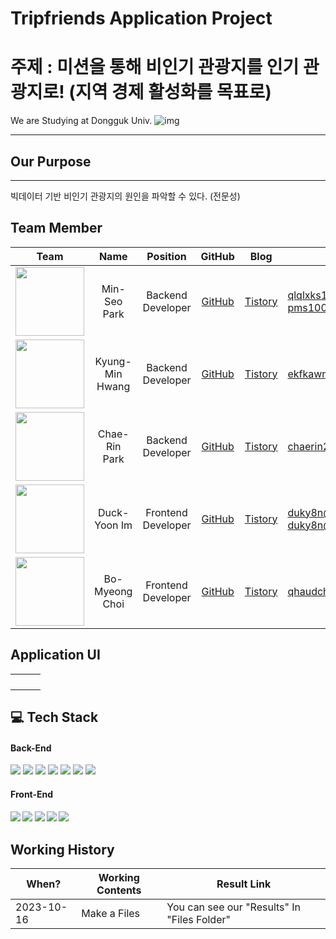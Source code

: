 # Tripfriends Application Project

# 주제 : 미션을 통해 비인기 관광지를 인기 관광지로! (지역 경제 활성화를 목표로)

We are Studying at Dongguk Univ. ![img](https://github.com/minseo2000/db_project/assets/59526414/db6c56a5-c073-4fef-946c-85b8f68f1c29)

<hr>

## Our Purpose

<hr>
빅데이터 기반 비인기 관광지의 원인을 파악할 수 있다. (전문성) 

## Team Member



|                                                         Team                                                          |     Name     |      Position      |GitHub|Blog| E-mail                                         |
|:---------------------------------------------------------------------------------------------------------------------:|:------------:|:------------------:|:--:|:--:|------------------------------------------------|
|  <img src="https://github.com/dalabdgw/dalabdgw/assets/135303032/95566539-02d1-4aa3-917b-ad6009b8b9ae" width="110">   | Min-Seo Park | Backend Developer  |<a href="https://github.com/minseo2000">GitHub</a>|<a href="https://simsimit00.tistory.com/">Tistory</a>| qlqlxks123@naver.com<br/>pms1001@dongguk.ac.kr |
| <img src="https://github.com/minseo2000/tripfriendsApplication/assets/59526414/46335ab2-7454-400e-895a-1ee2c08c3c1b" width="110">|  Kyung-Min Hwang  | Backend Developer  |<a href="https://github.com/minseo2000">GitHub</a>|<a href="https://simsimit00.tistory.com/">Tistory</a>| ekfkawnl20202@gmail.com|
| <img src="https://github.com/minseo2000/tripfriendsApplication/assets/59526414/e775426c-2fe8-47ac-a384-10df13fa316e" width="110"> | Chae-Rin Park | Backend Developer  |<a href="https://github.com/minseo2000">GitHub</a>|<a href="https://simsimit00.tistory.com/">Tistory</a>| chaerin2000@gmail.com|
|  <img src="https://github.com/minseo2000/db_project/assets/59526414/157bdc29-977c-479f-b38c-55501e3bf40a" width="110">| Duck-Yoon Im | Frontend Developer |<a href="https://github.com/minseo2000">GitHub</a>|<a href="https://simsimit00.tistory.com/">Tistory</a>| duky8n@gmail.com <br/> duky8n@dongguk.ac.kr  |
|<img src="https://github.com/minseo2000/tripfriendsApplication/assets/59526414/180088da-4fdb-4980-aeba-5e25096bd4fc" width="110"> | Bo-Myeong Choi | Frontend Developer |<a href="https://github.com/minseo2000">GitHub</a>|<a href="https://simsimit00.tistory.com/">Tistory</a>| qhaudchl@naver.com |    



## Application UI
|||   |
|---|---|---|
||||
|||
|||
|||

## 💻 Tech Stack

<h4>Back-End</h4>
<div>
  <img src="https://img.shields.io/badge/JAVA-007396?style=for-the-badge&logo=java&logoColor=white">
  <img src="https://img.shields.io/badge/Spring%20Boot-6DB33F?style=for-the-badge&logo=SpringBoot&logoColor=white">
  <img src="https://img.shields.io/badge/Spring-6DB33F?style=for-the-badge&logo=Spring&logoColor=white">
  <img src="https://img.shields.io/badge/node.js-339933?style=for-the-badge&logo=Node.js&logoColor=white">
    <img src="https://img.shields.io/badge/express-000000?style=for-the-badge&logo=express&logoColor=white">
  <img src="https://img.shields.io/badge/mysql-4479A1?style=for-the-badge&logo=mysql&logoColor=white">
  <img src="https://img.shields.io/badge/firebase-FFCA28?style=for-the-badge&logo=firebase&logoColor=white">
</div>
<h4>Front-End<h4>
<div>
  <img src="https://img.shields.io/badge/javascript-F7DF1E?style=for-the-badge&logo=javascript&logoColor=black">
  <img src="https://img.shields.io/badge/react-61DAFB?style=for-the-badge&logo=react&logoColor=black">
  <img src="https://img.shields.io/badge/html-E34F26?style=for-the-badge&logo=html5&logoColor=white">
  <img src="https://img.shields.io/badge/css-1572B6?style=for-the-badge&logo=css3&logoColor=white">
  <img src="https://img.shields.io/badge/bootstrap-7952B3?style=for-the-badge&logo=bootstrap&logoColor=white">
</div>

## Working History
| When?      | Working Contents | Result Link                                  |
|------------|------------------|----------------------------------------------|
| 2023-10-16 | Make a Files     | You can see our "Results" In  "Files Folder" |
